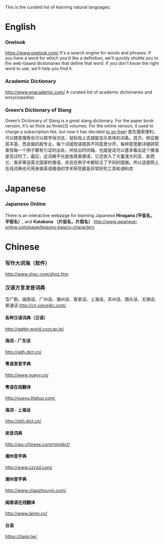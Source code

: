This is the curated list of learning natural languages:

# English

### Onelook
https://www.onelook.com/
It's a search engine for words and phrases: If you have a word for which you'd like a definition, we'll quickly shuttle you to the web-based dictionaries that define that word. If you don't know the right word to use, we'll help you find it. 

### Academic Dictionary
http://www.enacademic.com/
A curated list of academic dictionaries and encyclopedias

### Green’s Dictionary of Slang
Green’s Dictionary of Slang is a great slang dictionary. For the paper book version, it's as thick as three(3) volumes. For the online version, it used to charge a subscription fee, but now it has decided [to go free](https://blog.greensdictofslang.com/news/2018/greens-dictionary-of-slang-to-go-free)! 
首先搜索便利，可以随意搜索也可以按字母浏览，鼠标指上去就能显示具体的词条。其次，例证极其丰富，而且做的超专业，每个词或短语按其不同意思分开，每种意思都详细研究查找每一个例子都有引证的出处，并给出时间轴，也就是说可以基本看出这个俚语是否过时了。最后，这词典不光是收英美俚语，它还收入了大量澳大利亚、新西兰、南非等说英文国家的俚语，并且在例子中都标注了不同的国旗。所以这部网上在线词典也可用来做英语俚语的学术研究都是非常好的工具和语料库


# Japanese

### Japanese Online
There is an interactive webpage for learning Japanese **Hiragana (平仮名，平假名）**, and **Katakana （片仮名，片假名）** 
http://www.japanese-online.com/page/lessons-basics-characters


# Chinese

### 写作大词海（软件）
http://www.zhsc.com/zhxz.htm

### 汉语方言发音词典
含广韵、闽南话、广州话、潮州话、客家话、上海话、苏州话、围头话、无锡话、普通话
http://cn.voicedic.com/

#### 各种汉语词典（日语）
http://gattin.world.coocan.jp/

#### 海词 - 广东话
http://gdh.dict.cn/

#### 粤语发音字典
http://www.yueyv.cn/

#### 粤语在线翻译
http://yueyu.thetuo.com/

#### 海词 - 上海话
http://shh.dict.cn/

#### 吴音词典
http://wu-chinese.com/minidict/

#### 潮州音字典
http://www.czyzd.com/

#### 潮州音字典
http://www.chaozhouyin.com/

#### 闽南语在线翻译
http://www.laimn.cn/

#### 台语
https://itaigi.tw/

